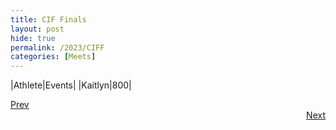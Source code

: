 ```yaml
---
title: CIF Finals
layout: post
hide: true
permalink: /2023/CIFF
categories: [Meets]
---
```


|Athlete|Events|
|Kaitlyn|800|

<div style="text-align: left"> <a href="{{site.baseurl}}/2023/CIFP">Prev</a></div> 
<div style="text-align: right"> <a href="{{site.baseurl}}/2023/CIFS">Next</a></div>